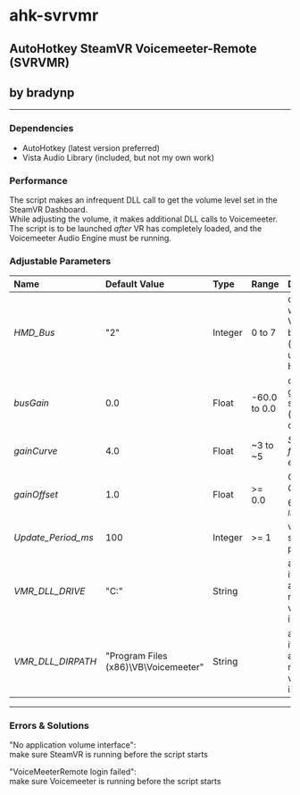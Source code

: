 # ahk-svrvmr

## AutoHotkey SteamVR Voicemeeter-Remote (SVRVMR)

## by bradynp

---

### Dependencies

* AutoHotkey (latest version preferred)
* Vista Audio Library (included, but not my own work)

### Performance

The script makes an infrequent DLL call to get the volume level set in the SteamVR Dashboard.\
While adjusting the volume, it makes additional DLL calls to Voicemeeter.\
The script is to be launched *after* VR has completely loaded, and the Voicemeeter Audio Engine must be running.

### Adjustable Parameters

| Name               | Default Value                        | Type    | Range        | Description                                                    |
| :----------------- | :----------------------------------- | :------ | :----------- | :------------------------------------------------------------- |
| *HMD_Bus*          | "2"                                  | Integer | 0 to 7       | determines which Voicemeeter bus to use (output used by HMD)   |
| *busGain*          | 0.0                                  | Float   | -60.0 to 0.0 | output bus gain on startup (might be overridden)               |
| *gainCurve*        | 4.0                                  | Float   | ~3 to ~5     | *See the follwing equation:*                                   |
| *gainOffset*       | 1.0                                  | Float   | >= 0.0       | $Gain = Gain_{offset} - 60e ^ {-Curve * Input}$                |
| *Update_Period_ms* | 100                                  | Integer | >= 1         | volume slider check period                                     |
| *VMR_DLL_DRIVE*    | "C:"                                 | String  |              | adjust only if you have a nonstandard voicemeeter installation |
| *VMR_DLL_DIRPATH*  | "Program Files (x86)\VB\Voicemeeter" | String  |              | adjust only if you have a nonstandard voicemeeter installation |

---

### Errors & Solutions

"No application volume interface":\
make sure SteamVR is running before the script starts

"VoiceMeeterRemote login failed":\
make sure Voicemeeter is running before the script starts
